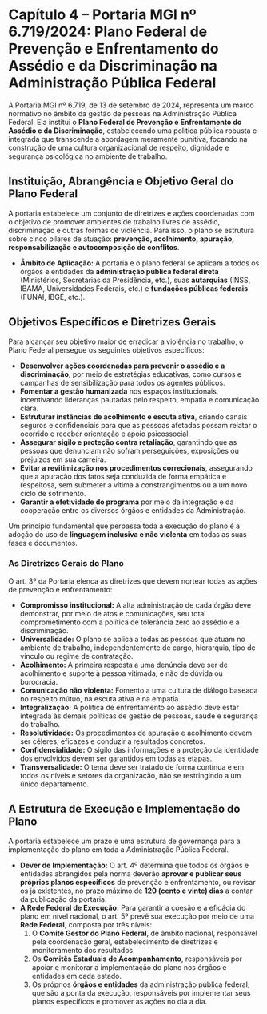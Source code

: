 # Capítulo 4 – Portaria MGI nº 6.719/2024: Plano Federal de Prevenção e Enfrentamento do Assédio e da Discriminação na Administração Pública Federal

A Portaria MGI nº 6.719, de 13 de setembro de 2024, representa um marco normativo no âmbito da gestão de pessoas na Administração Pública Federal. Ela institui o **Plano Federal de Prevenção e Enfrentamento do Assédio e da Discriminação**, estabelecendo uma política pública robusta e integrada que transcende a abordagem meramente punitiva, focando na construção de uma cultura organizacional de respeito, dignidade e segurança psicológica no ambiente de trabalho.

## Instituição, Abrangência e Objetivo Geral do Plano Federal

A portaria estabelece um conjunto de diretrizes e ações coordenadas com o objetivo de promover ambientes de trabalho livres de assédio, discriminação e outras formas de violência. Para isso, o plano se estrutura sobre cinco pilares de atuação: **prevenção, acolhimento, apuração, responsabilização e autocomposição de conflitos**.

- **Âmbito de Aplicação:** A portaria e o plano federal se aplicam a todos os órgãos e entidades da **administração pública federal direta** (Ministérios, Secretarias da Presidência, etc.), suas **autarquias** (INSS, IBAMA, Universidades Federais, etc.) e **fundações públicas federais** (FUNAI, IBGE, etc.).

## Objetivos Específicos e Diretrizes Gerais

Para alcançar seu objetivo maior de erradicar a violência no trabalho, o Plano Federal persegue os seguintes objetivos específicos:

- **Desenvolver ações coordenadas para prevenir o assédio e a discriminação**, por meio de estratégias educativas, como cursos e campanhas de sensibilização para todos os agentes públicos.
- **Fomentar a gestão humanizada** nos espaços institucionais, incentivando lideranças pautadas pelo respeito, empatia e comunicação clara.
- **Estruturar instâncias de acolhimento e escuta ativa**, criando canais seguros e confidenciais para que as pessoas afetadas possam relatar o ocorrido e receber orientação e apoio psicossocial.
- **Assegurar sigilo e proteção contra retaliação**, garantindo que as pessoas que denunciam não sofram perseguições, exposições ou prejuízos em sua carreira.
- **Evitar a revitimização nos procedimentos correcionais**, assegurando que a apuração dos fatos seja conduzida de forma empática e respeitosa, sem submeter a vítima a constrangimentos ou a um novo ciclo de sofrimento.
- **Garantir a efetividade do programa** por meio da integração e da cooperação entre os diversos órgãos e entidades da Administração.

Um princípio fundamental que perpassa toda a execução do plano é a adoção do uso de **linguagem inclusiva e não violenta** em todas as suas fases e documentos.

### As Diretrizes Gerais do Plano

O art. 3º da Portaria elenca as diretrizes que devem nortear todas as ações de prevenção e enfrentamento:

- **Compromisso institucional:** A alta administração de cada órgão deve demonstrar, por meio de atos e comunicações, seu total comprometimento com a política de tolerância zero ao assédio e à discriminação.
- **Universalidade:** O plano se aplica a todas as pessoas que atuam no ambiente de trabalho, independentemente de cargo, hierarquia, tipo de vínculo ou regime de contratação.
- **Acolhimento:** A primeira resposta a uma denúncia deve ser de acolhimento e suporte à pessoa vitimada, e não de dúvida ou burocracia.
- **Comunicação não violenta:** Fomento a uma cultura de diálogo baseada no respeito mútuo, na escuta ativa e na empatia.
- **Integralização:** A política de enfrentamento ao assédio deve estar integrada às demais políticas de gestão de pessoas, saúde e segurança do trabalho.
- **Resolutividade:** Os procedimentos de apuração e acolhimento devem ser céleres, eficazes e conduzir a resultados concretos.
- **Confidencialidade:** O sigilo das informações e a proteção da identidade dos envolvidos devem ser garantidos em todas as etapas.
- **Transversalidade:** O tema deve ser tratado de forma contínua e em todos os níveis e setores da organização, não se restringindo a um único departamento.

## A Estrutura de Execução e Implementação do Plano

A portaria estabelece um prazo e uma estrutura de governança para a implementação do plano em toda a Administração Pública Federal.

- **Dever de Implementação:** O art. 4º determina que todos os órgãos e entidades abrangidos pela norma deverão **aprovar e publicar seus próprios planos específicos** de prevenção e enfrentamento, ou revisar os já existentes, no prazo máximo de **120 (cento e vinte) dias** a contar da publicação da portaria.
- **A Rede Federal de Execução:** Para garantir a coesão e a eficácia do plano em nível nacional, o art. 5º prevê sua execução por meio de uma **Rede Federal**, composta por três níveis:
    1. O **Comitê Gestor do Plano Federal**, de âmbito nacional, responsável pela coordenação geral, estabelecimento de diretrizes e monitoramento dos resultados.
    2. Os **Comitês Estaduais de Acompanhamento**, responsáveis por apoiar e monitorar a implementação do plano nos órgãos e entidades em cada estado.
    3. Os próprios **órgãos e entidades** da administração pública federal, que são a ponta da execução, responsáveis por implementar seus planos específicos e promover as ações no dia a dia.

